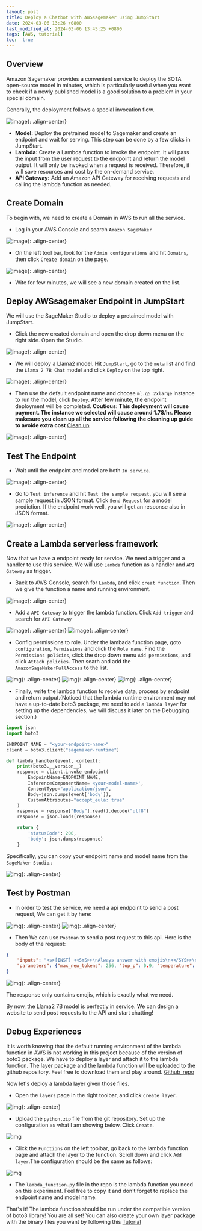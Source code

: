 ```yaml
---
layout: post
title: Deploy a Chatbot with AWSsagemaker using JumpStart
date: 2024-03-06 13:26 +0800
last_modified_at: 2024-03-06 13:45:25 +0800
tags: [AWS, tutorial]
toc:  true
---
```


## Overview
Amazon Sagemaker provides a convenient service to deploy the SOTA open-source model in minutes, which is particularly useful when you want to check if a newly published model is a good solution to a problem in your special domain.

Generally, the deployment follows a special invocation flow.

![image](/assets/post_img/2024-03-06-Chatbot-with-AWSsagemaker/invocation_flow.png){: .align-center}

- **Model:** Deploy the pretrained model to Sagemaker and create an endpoint and wait for serving. This step can be done by a few clicks in JumpStart.
- **Lambda:** Create a Lambda function to invoke the endpoint. It will pass the input from the user request to the endpoint and return the model output. It will only be invoked when a request is received. Therefore, it will save resources and cost by the on-demand service.
- **API Gateway:** Add an Amazon API Gateway for receiving requests and calling the lambda function as needed. 

## Create Domain

To begin with, we need to create a Domain in AWS to run all the service.  

- Log in your AWS Console and search `Amazon SageMaker`

![image](/assets/post_img/2024-03-06-Chatbot-with-AWSsagemaker/aws_sagemaker.png){: .align-center}

- On the left tool bar, look for the `Admin configurations` and hit `Domains`, then click `Create domain` on the page. 

![image](/assets/post_img/2024-03-06-Chatbot-with-AWSsagemaker/aws_domain.png){: .align-center}

- Wite for few minutes, we will see a new domain created on the list.

## Deploy AWSsagemaker Endpoint in JumpStart
We will use the SageMaker Studio to deploy a pretained model with JumpStart.

- Click the new created domain and open the drop down menu on the right side. Open the Studio.

![image](/assets/post_img/2024-03-06-Chatbot-with-AWSsagemaker/aws_studio1.png){: .align-center}

- We will deploy a Llama2 model. Hit `JumpStart`, go to the `meta` list and find the `Llama 2 7B Chat` model and click `Deploy` on the top right.

![image](/assets/post_img/2024-03-06-Chatbot-with-AWSsagemaker/aws_jumpstart.png){: .align-center}

- Then use the default endpoint name and choose `ml.g5.2xlarge` instance to run the model, click `Deploy`. After few minute, the endpoint deployment will be completed. **Coutious: This deployment will cause payment. The instance we selected will cause around 1.7$/hr. Please makesure you clean up all the service following the cleaning up guide to avoide extra cost** [Clean up](https://docs.aws.amazon.com/sagemaker/latest/dg/ex1-cleanup.html)

![image](/assets/post_img/2024-03-06-Chatbot-with-AWSsagemaker/aws_deploy.png){: .align-center}


## Test The Endpoint

- Wait until the endpoint and model are both `In service`.

![image](/assets/post_img/2024-03-06-Chatbot-with-AWSsagemaker/aws_inservice.png){: .align-center}

- Go to `Test inference` and hit `Test the sample request`, you will see a sample request in JSON format. Click `Send Request` for a model prediction. If the endpoint work well, you will get an response also in JSON format.

![image](/assets/post_img/2024-03-06-Chatbot-with-AWSsagemaker/aws_test.png){: .align-center}

## Create a Lambda serverless framework

Now that we have a endpoint ready for service. We need a trigger and a handler to use this service. We will use `Lambda` function as a handler and `API Gateway` as trigger.

- Back to AWS Console, search for `Lambda`, and click `creat function`. Then we give the function a name and running environment.

![image](/assets/post_img/2024-03-06-Chatbot-with-AWSsagemaker/aws_lambda.png){: .align-center}

- Add a `API Gateway` to trigger the lambda function. Click `Add trigger` and search for `API Gateway`

![image](/assets/post_img/2024-03-06-Chatbot-with-AWSsagemaker/aws_addt.png){: .align-center}
![image](/assets/post_img/2024-03-06-Chatbot-with-AWSsagemaker/aws_api_2.png){: .align-center}

- Config permissions to role. Under the lambada function page, goto `configuration`, `Permissions` and click the `Role name`. Find the `Permissions policies`, click the drop down menu `Add permissions`, and click `Attach policies`. Then searh and add the `AmazonSageMakerFullAccess` to the list.

![img](/assets/post_img/2024-03-06-Chatbot-with-AWSsagemaker/aws_role_permission.png){: .align-center}
![img](/assets/post_img/2024-03-06-Chatbot-with-AWSsagemaker/aws_attach_policies.png){: .align-center}
![img](/assets/post_img/2024-03-06-Chatbot-with-AWSsagemaker/aws_asfullaccess.png){: .align-center}

- Finally, write the lambda function to receive data, process by endpoint and return output.(Noticed that the lambda runtime environment may not have a up-to-date boto3 package, we need to add a `lambda layer` for setting up the dependencies, we will discuss it later on the Debugging section.)

``` python
import json
import boto3

ENDPOINT_NAME = "<your-endpoint-name>" 
client = boto3.client("sagemaker-runtime")

def lambda_handler(event, context):
    print(boto3.__version__)
    response = client.invoke_endpoint(
        EndpointName=ENDPOINT_NAME, 
        InferenceComponentName='<your-model-name>',
        ContentType="application/json",
        Body=json.dumps(event['body']),
        CustomAttributes="accept_eula: true"
    )
    response = response["Body"].read().decode("utf8")
    response = json.loads(response)

    return {
        'statusCode': 200,
        'body': json.dumps(response)
    }

```

Specifically, you can copy your endpoint name and model name from the `SageMaker Studio`.:

![img](/assets/post_img/2024-03-06-Chatbot-with-AWSsagemaker/aws_epnane.png){: .align-center}

## Test by Postman
- In order to test the service, we need a api endpoint to send a post request, We can get it by here:

![img](/assets/post_img/2024-03-06-Chatbot-with-AWSsagemaker/aws_api_link.png){: .align-center}
![img](/assets/post_img/2024-03-06-Chatbot-with-AWSsagemaker/aws_api_link2.png){: .align-center}

- Then We can use `Postman` to send a post request to this api. Here is the body of the request:

```json
{
    "inputs": "<s>[INST] <<SYS>>\nAlways answer with emojis\n<</SYS>>\n\nHow to go from Beijing to NY? [/INST]", 
    "parameters": {"max_new_tokens": 256, "top_p": 0.9, "temperature": 0.6}
}
```

![img](/assets/post_img/2024-03-06-Chatbot-with-AWSsagemaker/aws_postman.png){: .align-center}

The response only contains emojis, which is exactly what we need.

By now, the Llama2 7B model is perfectly in service. We can design a website to send post requests to the API and start chatting! 

## Debug Experiences
It is worth knowing that the default running environment of the lambda function in AWS is not working in this project because of the version of boto3 package. We have to deploy a layer and attach it to the lambda function. The layer package and the lambda function will be uploaded to the github repository. Feel free to download them and play around. [Github_repo](https://github.com/yu-jinh/AWS_chatbot)

Now let's deploy a lambda layer given those files.

- Open the `layers` page in the right toolbar, and click `create layer`.

![img](/assets/post_img/2024-03-06-Chatbot-with-AWSsagemaker/aws_layer.png){: .align-center}

- Upload the `python.zip` file from the git repository. Set up the configuration as what I am showing below. Click `Create`.

![img](/assets/post_img/2024-03-06-Chatbot-with-AWSsagemaker/aws_layer2.png)

- Click the `Functions` on the left toolbar, go back to the lambda function page and attach the layer to the function. Scroll down and click `Add layer`.The configuration should be the same as follows:

![img](/assets/post_img/2024-03-06-Chatbot-with-AWSsagemaker/aws_layer3.png)

- The `lambda_function.py` file in the repo is the lambda function you need on this experiment. Feel free to copy it and don't forget to replace the endpoint name and model name.

That's it! The lambda function should be run under the compatible version of boto3 library! You are all set! You can also create your own layer package with the binary files you want by following this [Tutorial](https://docs.aws.amazon.com/lambda/latest/dg/chapter-layers.html)

